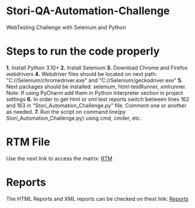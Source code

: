 # Stori-QA-Automation-Challenge
WebTesting Challenge with Selenium and Python

# Steps to run the code properly
**1.** Install Python 3.10+
**2.** Install Selenium
**3.** Download Chrome and Firefox webdrivers
**4.** Webdriver files should be located on next path: "C://Selenium/chromedriver.exe" and "C://Selenium/geckodriver.exe"
**5.** Next packages should be installed: selenium, html-testRunner, xmlrunner. Note: If using PyCharm add them in Python Interpreter section in project settings
**6.** In order to get html or xml test reports switch between lines 162 and 163 in "Stori_Automation_Challenge.py" file. Comment one or another as needed.
**7.** Run the script on command line(py Stori_Automation_Challenge.py) using cmd, cmder, etc.

# RTM File
Use the next link to access the matrix: [RTM](https://github.com/Javhierr/Stori-QA-Automation-Challenge/tree/master/RTM)

# Reports
The HTML Reports and XML reports can be checked on thext link: [Reports](https://github.com/Javhierr/Stori-QA-Automation-Challenge/tree/master/Report)
